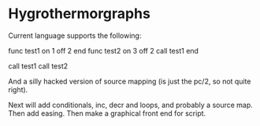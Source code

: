 Hygrothermorgraphs
==================

Current language supports the following:

func test1
   on 1
   off 2
end
func test2
   on 3
   off 2
   call test1
end

call test1
call test2

And a silly hacked version of source mapping (is just the pc/2, so not quite right).


Next will add conditionals, inc, decr and loops, and probably a source map.  
Then add easing.  Then make a graphical front end for script.  
